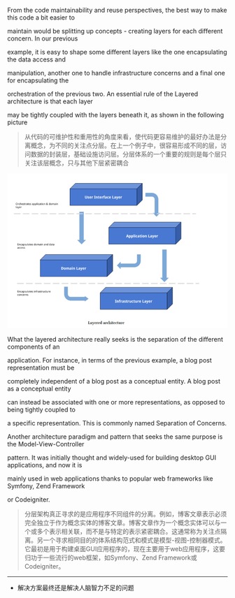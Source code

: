 From the code maintainability and reuse perspectives, the best way to make this code a bit easier to

maintain would be splitting up concepts - creating layers for each different concern. In our previous

example, it is easy to shape some different layers like the one encapsulating the data access and

manipulation, another one to handle infrastructure concerns and a final one for encapsulating the

orchestration of the previous two. An essential rule of the Layered architecture is that each layer

may be tightly coupled with the layers beneath it, as shown in the following picture

> 从代码的可维护性和重用性的角度来看，使代码更容易维护的最好办法是分离概念，为不同的关注点分层。在上一个例子中，很容易形成不同的层，访问数据的封装层，基础设施访问层。分层体系的一个重要的规则是每个层只关注该层概念，只与其他下层紧密耦合

![](/assets/layered-architecture.png)

What the layered architecture really seeks is the separation of the different components of an

application. For instance, in terms of the previous example, a blog post representation must be

completely independent of a blog post as a conceptual entity. A blog post as a conceptual entity

can instead be associated with one or more representations, as opposed to being tightly coupled to

a specific representation. This is commonly named Separation of Concerns.

Another architecture paradigm and pattern that seeks the same purpose is the Model-View-Controller

pattern. It was initially thought and widely-used for building desktop GUI applications, and now it is

mainly used in web applications thanks to popular web frameworks like Symfony, Zend Framework

or Codeigniter.

> 分层架构真正寻求的是应用程序不同组件的分离。例如，博客文章表示必须完全独立于作为概念实体的博客文章。博客文章作为一个概念实体可以与一个或多个表示相关联，而不是与特定的表示紧密耦合。这通常称为关注点隔离。另一个寻求相同目的的体系结构范式和模式是模型-视图-控制器模式。它最初是用于构建桌面GUI应用程序的，现在主要用于web应用程序，这要归功于一些流行的web框架，如Symfony、Zend Framework或Codeigniter。

---

* 解决方案最终还是解决人脑智力不足的问题



